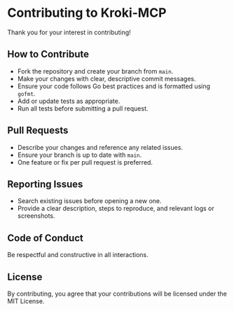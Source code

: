 # Contributing to Kroki-MCP

Thank you for your interest in contributing!

## How to Contribute

- Fork the repository and create your branch from `main`.
- Make your changes with clear, descriptive commit messages.
- Ensure your code follows Go best practices and is formatted using `gofmt`.
- Add or update tests as appropriate.
- Run all tests before submitting a pull request.

## Pull Requests

- Describe your changes and reference any related issues.
- Ensure your branch is up to date with `main`.
- One feature or fix per pull request is preferred.

## Reporting Issues

- Search existing issues before opening a new one.
- Provide a clear description, steps to reproduce, and relevant logs or screenshots.

## Code of Conduct

Be respectful and constructive in all interactions.

## License

By contributing, you agree that your contributions will be licensed under the MIT License.
